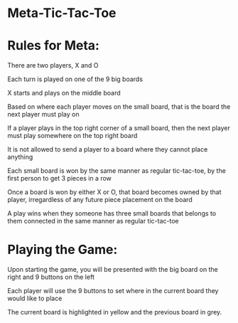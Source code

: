 Meta-Tic-Tac-Toe
================

Rules for Meta:
===============

There are two players, X and O

Each turn is played on one of the 9 big boards

X starts and plays on the middle board

Based on where each player moves on the small board, that is the board the next player must play on

If a player plays in the top right corner of a small board, then the next player must play somewhere on the top right board

It is not allowed to send a player to a board where they cannot place anything

Each small board is won by the same manner as regular tic-tac-toe, by the first person to get 3 pieces in a row

Once a board is won by either X or O, that board becomes owned by that player, irregardless of any future piece placement on the board

A play wins when they someone has three small boards that belongs to them connected in the same manner as regular tic-tac-toe

Playing the Game:
=================

Upon starting the game, you will be presented with the big board on the right and 9 buttons on the left

Each player will use the 9 buttons to set where in the current board they would like to place

The current board is highlighted in yellow and the previous board in grey. 


